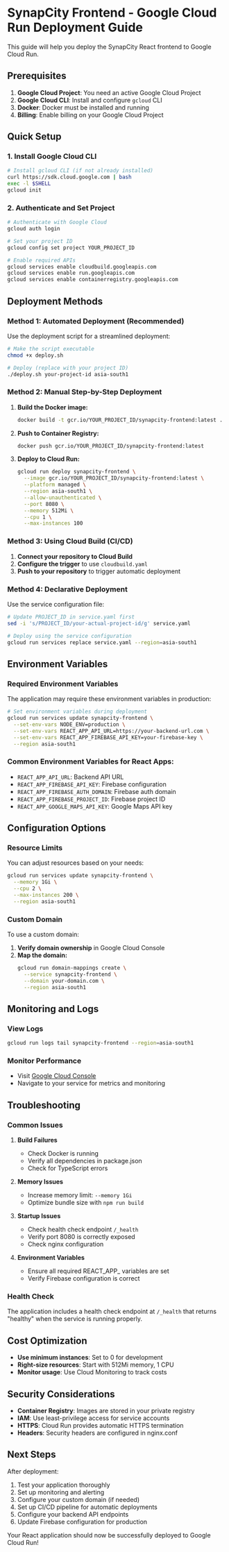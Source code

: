 # SynapCity Frontend - Google Cloud Run Deployment Guide

This guide will help you deploy the SynapCity React frontend to Google Cloud Run.

## Prerequisites

1. **Google Cloud Project**: You need an active Google Cloud Project
2. **Google Cloud CLI**: Install and configure `gcloud` CLI
3. **Docker**: Docker must be installed and running
4. **Billing**: Enable billing on your Google Cloud Project

## Quick Setup

### 1. Install Google Cloud CLI

```bash
# Install gcloud CLI (if not already installed)
curl https://sdk.cloud.google.com | bash
exec -l $SHELL
gcloud init
```

### 2. Authenticate and Set Project

```bash
# Authenticate with Google Cloud
gcloud auth login

# Set your project ID
gcloud config set project YOUR_PROJECT_ID

# Enable required APIs
gcloud services enable cloudbuild.googleapis.com
gcloud services enable run.googleapis.com
gcloud services enable containerregistry.googleapis.com
```

## Deployment Methods

### Method 1: Automated Deployment (Recommended)

Use the deployment script for a streamlined deployment:

```bash
# Make the script executable
chmod +x deploy.sh

# Deploy (replace with your project ID)
./deploy.sh your-project-id asia-south1
```

### Method 2: Manual Step-by-Step Deployment

1. **Build the Docker image:**
   ```bash
   docker build -t gcr.io/YOUR_PROJECT_ID/synapcity-frontend:latest .
   ```

2. **Push to Container Registry:**
   ```bash
   docker push gcr.io/YOUR_PROJECT_ID/synapcity-frontend:latest
   ```

3. **Deploy to Cloud Run:**
   ```bash
   gcloud run deploy synapcity-frontend \
     --image gcr.io/YOUR_PROJECT_ID/synapcity-frontend:latest \
     --platform managed \
     --region asia-south1 \
     --allow-unauthenticated \
     --port 8080 \
     --memory 512Mi \
     --cpu 1 \
     --max-instances 100
   ```

### Method 3: Using Cloud Build (CI/CD)

1. **Connect your repository to Cloud Build**
2. **Configure the trigger** to use `cloudbuild.yaml`
3. **Push to your repository** to trigger automatic deployment

### Method 4: Declarative Deployment

Use the service configuration file:

```bash
# Update PROJECT_ID in service.yaml first
sed -i 's/PROJECT_ID/your-actual-project-id/g' service.yaml

# Deploy using the service configuration
gcloud run services replace service.yaml --region=asia-south1
```

## Environment Variables

### Required Environment Variables

The application may require these environment variables in production:

```bash
# Set environment variables during deployment
gcloud run services update synapcity-frontend \
  --set-env-vars NODE_ENV=production \
  --set-env-vars REACT_APP_API_URL=https://your-backend-url.com \
  --set-env-vars REACT_APP_FIREBASE_API_KEY=your-firebase-key \
  --region asia-south1
```

### Common Environment Variables for React Apps:

- `REACT_APP_API_URL`: Backend API URL
- `REACT_APP_FIREBASE_API_KEY`: Firebase configuration
- `REACT_APP_FIREBASE_AUTH_DOMAIN`: Firebase auth domain
- `REACT_APP_FIREBASE_PROJECT_ID`: Firebase project ID
- `REACT_APP_GOOGLE_MAPS_API_KEY`: Google Maps API key

## Configuration Options

### Resource Limits

You can adjust resources based on your needs:

```bash
gcloud run services update synapcity-frontend \
  --memory 1Gi \
  --cpu 2 \
  --max-instances 200 \
  --region asia-south1
```

### Custom Domain

To use a custom domain:

1. **Verify domain ownership** in Google Cloud Console
2. **Map the domain:**
   ```bash
   gcloud run domain-mappings create \
     --service synapcity-frontend \
     --domain your-domain.com \
     --region asia-south1
   ```

## Monitoring and Logs

### View Logs
```bash
gcloud run logs tail synapcity-frontend --region=asia-south1
```

### Monitor Performance
- Visit [Google Cloud Console](https://console.cloud.google.com/run)
- Navigate to your service for metrics and monitoring

## Troubleshooting

### Common Issues

1. **Build Failures**
   - Check Docker is running
   - Verify all dependencies in package.json
   - Check for TypeScript errors

2. **Memory Issues**
   - Increase memory limit: `--memory 1Gi`
   - Optimize bundle size with `npm run build`

3. **Startup Issues**
   - Check health check endpoint `/_health`
   - Verify port 8080 is correctly exposed
   - Check nginx configuration

4. **Environment Variables**
   - Ensure all required REACT_APP_ variables are set
   - Verify Firebase configuration is correct

### Health Check

The application includes a health check endpoint at `/_health` that returns "healthy" when the service is running properly.

## Cost Optimization

- **Use minimum instances**: Set to 0 for development
- **Right-size resources**: Start with 512Mi memory, 1 CPU
- **Monitor usage**: Use Cloud Monitoring to track costs

## Security Considerations

- **Container Registry**: Images are stored in your private registry
- **IAM**: Use least-privilege access for service accounts
- **HTTPS**: Cloud Run provides automatic HTTPS termination
- **Headers**: Security headers are configured in nginx.conf

## Next Steps

After deployment:

1. Test your application thoroughly
2. Set up monitoring and alerting
3. Configure your custom domain (if needed)
4. Set up CI/CD pipeline for automatic deployments
5. Configure your backend API endpoints
6. Update Firebase configuration for production

Your React application should now be successfully deployed to Google Cloud Run! 